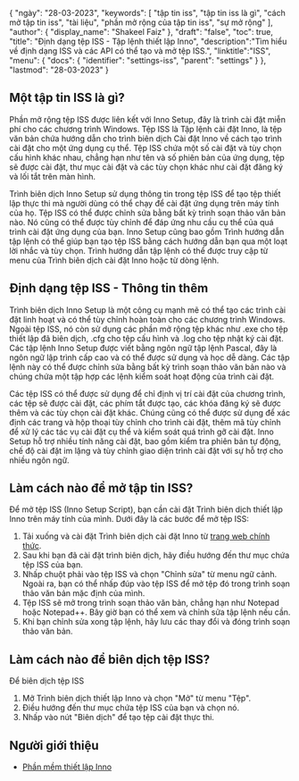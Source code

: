 {
"ngày": "28-03-2023",
  "keywords": [
"tập tin iss",
"tập tin iss là gì",
"cách mở tập tin iss",
"tài liệu",
"phần mở rộng của tập tin iss",
"sự mở rộng"
],
  "author": {
"display_name": "Shakeel Faiz"
},
"draft": "false",
"toc": true,
"title": "Định dạng tệp ISS - Tập lệnh thiết lập Inno",
  "description":"Tìm hiểu về định dạng ISS và các API có thể tạo và mở tệp ISS.",
"linktitle":"ISS",
  "menu": {
    "docs": {
      "identifier": "settings-iss",
      "parent": "settings"
}
},
"lastmod": "28-03-2023"
}

## Một tập tin ISS là gì?

Phần mở rộng tệp ISS được liên kết với Inno Setup, đây là trình cài đặt miễn phí cho các chương trình Windows. Tệp ISS là Tập lệnh cài đặt Inno, là tệp văn bản chứa hướng dẫn cho trình biên dịch Cài đặt Inno về cách tạo trình cài đặt cho một ứng dụng cụ thể. Tệp ISS chứa một số cài đặt và tùy chọn cấu hình khác nhau, chẳng hạn như tên và số phiên bản của ứng dụng, tệp sẽ được cài đặt, thư mục cài đặt và các tùy chọn khác như cài đặt đăng ký và lối tắt trên màn hình.

Trình biên dịch Inno Setup sử dụng thông tin trong tệp ISS để tạo tệp thiết lập thực thi mà người dùng có thể chạy để cài đặt ứng dụng trên máy tính của họ. Tệp ISS có thể được chỉnh sửa bằng bất kỳ trình soạn thảo văn bản nào. Nó cũng có thể được tùy chỉnh để đáp ứng nhu cầu cụ thể của quá trình cài đặt ứng dụng của bạn. Inno Setup cũng bao gồm Trình hướng dẫn tập lệnh có thể giúp bạn tạo tệp ISS bằng cách hướng dẫn bạn qua một loạt lời nhắc và tùy chọn. Trình hướng dẫn tập lệnh có thể được truy cập từ menu của Trình biên dịch cài đặt Inno hoặc từ dòng lệnh.

## Định dạng tệp ISS - Thông tin thêm

Trình biên dịch Inno Setup là một công cụ mạnh mẽ có thể tạo các trình cài đặt linh hoạt và có thể tùy chỉnh hoàn toàn cho các chương trình Windows. Ngoài tệp ISS, nó còn sử dụng các phần mở rộng tệp khác như .exe cho tệp thiết lập đã biên dịch, .cfg cho tệp cấu hình và .log cho tệp nhật ký cài đặt. Các tập lệnh Inno Setup được viết bằng ngôn ngữ tập lệnh Pascal, đây là ngôn ngữ lập trình cấp cao và có thể được sử dụng và học dễ dàng. Các tập lệnh này có thể được chỉnh sửa bằng bất kỳ trình soạn thảo văn bản nào và chúng chứa một tập hợp các lệnh kiểm soát hoạt động của trình cài đặt.

Các tệp ISS có thể được sử dụng để chỉ định vị trí cài đặt của chương trình, các tệp sẽ được cài đặt, các phím tắt được tạo, các khóa đăng ký sẽ được thêm và các tùy chọn cài đặt khác. Chúng cũng có thể được sử dụng để xác định các trang và hộp thoại tùy chỉnh cho trình cài đặt, thêm mã tùy chỉnh để xử lý các tác vụ cài đặt cụ thể và kiểm soát quá trình gỡ cài đặt. Inno Setup hỗ trợ nhiều tính năng cài đặt, bao gồm kiểm tra phiên bản tự động, chế độ cài đặt im lặng và tùy chỉnh giao diện trình cài đặt với sự hỗ trợ cho nhiều ngôn ngữ.

## Làm cách nào để mở tập tin ISS?

Để mở tệp ISS (Inno Setup Script), bạn cần cài đặt Trình biên dịch thiết lập Inno trên máy tính của mình. Dưới đây là các bước để mở tệp ISS:

1. Tải xuống và cài đặt Trình biên dịch cài đặt Inno từ [trang web chính thức](https://jrsoftware.org/isdl.php).
2. Sau khi bạn đã cài đặt trình biên dịch, hãy điều hướng đến thư mục chứa tệp ISS của bạn.
3. Nhấp chuột phải vào tệp ISS và chọn "Chỉnh sửa" từ menu ngữ cảnh. Ngoài ra, bạn có thể nhấp đúp vào tệp ISS để mở tệp đó trong trình soạn thảo văn bản mặc định của mình.
4. Tệp ISS sẽ mở trong trình soạn thảo văn bản, chẳng hạn như Notepad hoặc Notepad++. Bây giờ bạn có thể xem và chỉnh sửa tập lệnh nếu cần.
5. Khi bạn chỉnh sửa xong tập lệnh, hãy lưu các thay đổi và đóng trình soạn thảo văn bản.

## Làm cách nào để biên dịch tệp ISS?

Để biên dịch tệp ISS

1. Mở Trình biên dịch thiết lập Inno và chọn "Mở" từ menu "Tệp".
2. Điều hướng đến thư mục chứa tệp ISS của bạn và chọn nó.
3. Nhấp vào nút "Biên dịch" để tạo tệp cài đặt thực thi.

## Người giới thiệu
* [Phần mềm thiết lập Inno](https://jrsoftware.org/isdl.php)

